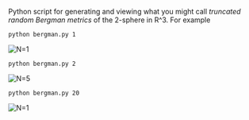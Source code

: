Python script for generating and viewing what you might call <i>truncated random Bergman metrics</i> of the 2-sphere in R^3. For example

    python bergman.py 1

![N=1](https://raw.github.com/potash/bergman/master/images/N1.png)

    python bergman.py 2

![N=5](https://raw.github.com/potash/bergman/master/images/N2.png)

    python bergman.py 20

![N=1](https://raw.github.com/potash/bergman/master/images/N20.png)

